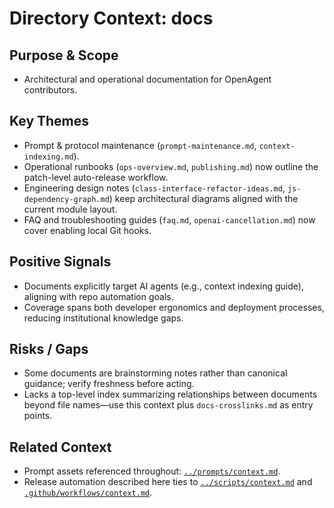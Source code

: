 # Directory Context: docs

## Purpose & Scope

- Architectural and operational documentation for OpenAgent contributors.

## Key Themes

- Prompt & protocol maintenance (`prompt-maintenance.md`, `context-indexing.md`).
- Operational runbooks (`ops-overview.md`, `publishing.md`) now outline the patch-level auto-release workflow.
- Engineering design notes (`class-interface-refactor-ideas.md`, `js-dependency-graph.md`) keep architectural diagrams aligned with the current module layout.
- FAQ and troubleshooting guides (`faq.md`, `openai-cancellation.md`) now cover enabling local Git hooks.

## Positive Signals

- Documents explicitly target AI agents (e.g., context indexing guide), aligning with repo automation goals.
- Coverage spans both developer ergonomics and deployment processes, reducing institutional knowledge gaps.

## Risks / Gaps

- Some documents are brainstorming notes rather than canonical guidance; verify freshness before acting.
- Lacks a top-level index summarizing relationships between documents beyond file names—use this context plus `docs-crosslinks.md` as entry points.

## Related Context

- Prompt assets referenced throughout: [`../prompts/context.md`](../prompts/context.md).
- Release automation described here ties to [`../scripts/context.md`](../scripts/context.md) and [`.github/workflows/context.md`](../.github/workflows/context.md).
